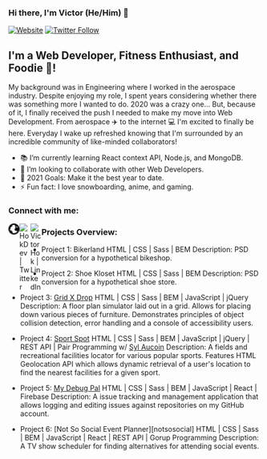 ### Hi there, I'm Victor (He/Him) 👋

[![Website](https://img.shields.io/website?label=Portfolio&style=for-the-badge&url=https://www.victorhok.com)](https://www.victorhok.com)
[![Twitter Follow](https://img.shields.io/twitter/follow/hokdev?color=1DA1F2&logo=twitter&style=for-the-badge)](https://twitter.com/hokvdev?ref_src=twsrc%5Etfw)

## I'm a Web Developer, Fitness Enthusiast, and Foodie :hamburger:!

My background was in Engineering where I worked in the aerospace industry. Despite enjoying my role, I spent years considering whether there was something more I wanted to do. 2020 was a crazy one... But, because of it, I finally received the push I needed to make my move into Web Development. From aerospace :airplane: to the internet :computer: I'm excited to finally be here. Everyday I wake up refreshed knowing that I'm surrounded by an incredible community of like-minded collaborators!

- 📚 I’m currently learning React context API, Node.js, and MongoDB.
- 👯 I’m looking to collaborate with other Web Developers.
- 🏒 2021 Goals: Make it the best year to date.
- ⚡ Fun fact: I love snowboarding, anime, and gaming.

### Connect with me:

[<img align="left" alt="victorhok.com | Portfolio" width="22px" src="https://raw.githubusercontent.com/iconic/open-iconic/master/svg/globe.svg" />][website]
[<img align="left" alt="HokDev | Twitter" width="22px" src="https://cdn.jsdelivr.net/npm/simple-icons@v3/icons/twitter.svg" />][twitter]
[<img align="left" alt="Victor Hok | LinkedIn" width="22px" src="https://cdn.jsdelivr.net/npm/simple-icons@v3/icons/linkedin.svg" />][linkedin]

[website]: https://www.victorhok.com
[twitter]: https://twitter.com/hokdev
[linkedin]: https://www.linkedin.com/in/victorhok/

### Projects Overview:

- Project 1: Bikerland
HTML | CSS | Sass | BEM
Description: PSD conversion for a hypothetical bikeshop.
  
- Project 2: Shoe Kloset
  HTML | CSS | Sass | BEM
  Description: PSD conversion for a hypothetical shoe store.
  
- Project 3: [Grid X Drop][gridxdrop]
  HTML | CSS | Sass | BEM | JavaScript | jQuery
  Description: A floor plan simulator laid out in a grid. Allows for placing down various pieces of furniture. Demonstrates principles of object collision detection, error         handling and a console of accessibility users.

- Project 4: [Sport Spot][sportspot]
  HTML | CSS | Sass | BEM | JavaScript | jQuery | REST API | Pair Programming w/ [Syl Aucoin][syl]
  Description: A fields and recreational facilities locator for various popular sports. Features HTML Geolocation API which allows dynamic retrieval of a user's location to find   the nearest facilities for a given sport.
  
- Project 5: [My Debug Pal][mydebugpal]
  HTML | CSS | Sass | BEM | JavaScript | React | Firebase
  Description: A issue tracking and management application that allows logging and editing issues against repositories on my GitHub account.
  
- Project 6: [Not So Social Event Planner][notsosocial]
  HTML | CSS | Sass | BEM | JavaScript | React | REST API | Gorup Programming
  Description: A TV show scheduler for finding alternatives for attending social events.

[syl]: https://sylcodes.com/
[gridxdrop]: https://vhok.github.io/victor-hok-project-three/
[sportspot]: https://thesportspot.netlify.app/
[mydebugpal]: https://vhok.github.io/victor-hok-project-five/
[nososocial]: https://cranky-kilby-29816c.netlify.app/

